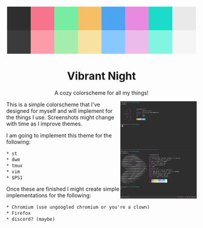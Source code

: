 <p align="center"><img alt="screenshot" src="https://github.com/depsterr/vibrant-night/blob/master/misc/colors.jpg?raw=true" width="500px"></p>
<h1 align="center">Vibrant Night</h1>
<p align="center">A cozy colorscheme for all my things!</p>

<img src="https://github.com/depsterr/vibrant-night/blob/master/misc/2020-06-24-22:05:42-screenshot.png?raw=true" width="40%" align="right">

This is a simple colorscheme that I've designed for myself and will implement for the things I use. Screenshots might change with time as I improve themes.

I am going to implement this theme for the following:

	* st
	* dwm
	* tmux
	* vim
	* $PS1

Once these are finished I might create simple implementations for the following:

	* Chromium (use ungoogled chromium or you're a clown)
	* Firefox
	* discord? (maybe)
